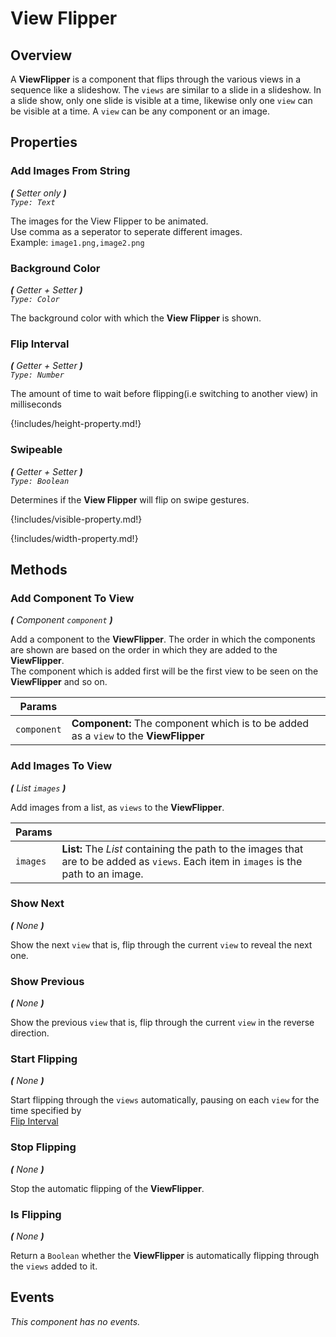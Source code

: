 

# View Flipper

## Overview

A **ViewFlipper** is a component that flips through the various views in a sequence like a slideshow.
The `views` are similar to a slide in a slideshow.
In a slide show, only one slide is visible at a time, likewise only one `view` can be visible at a time.
A `view` can be any component or an image.


## Properties

### Add Images From String

_**\(** Setter only **\)**    
`Type: Text`_

The images for the View Flipper to be animated.  
Use comma as a seperator to seperate different images.  
Example: `image1.png,image2.png`


### Background Color

_**\(** Getter + Setter **\)**    
`Type: Color`_

The background color with which the **View Flipper** is shown.

### Flip Interval

_**\(** Getter + Setter **\)**    
`Type: Number`_

The amount of time to wait before flipping(i.e switching to another view) in milliseconds


{!includes/height-property.md!}


### Swipeable

_**\(** Getter + Setter **\)**    
`Type: Boolean`_

Determines if the **View Flipper** will flip on swipe gestures.


{!includes/visible-property.md!}


{!includes/width-property.md!}


## Methods

### Add Component To View
_**\(**  Component `component`  **\)**_

Add a component to the **ViewFlipper**.
The order in which the components are shown are based on the order in which they are added to the **ViewFlipper**.  
The component which is added first will be the first view to be seen on the **ViewFlipper** and so on.


Params               | []() 
-------------------- | ---------- 
`component`          | **Component:** The component which is to be added as a `view` to the **ViewFlipper**


### Add Images To View
_**\(**  List `images`  **\)**_

Add images from a list, as `views` to the **ViewFlipper**.

Params               | []() 
-------------------- | ---------- 
`images`             | **List:** The _List_ containing the path to the images that are to be added as `views`. Each item in `images` is the path to an image.

### Show Next
_**\(**  None  **\)**_

Show the next `view` that is, flip through the current `view` to reveal the next one.


### Show Previous
_**\(**  None  **\)**_

Show the previous `view` that is, flip through the current `view` in the reverse direction.


### Start Flipping
_**\(**  None  **\)**_

Start flipping through the `views` automatically, pausing on each `view` for the time specified by  
[Flip Interval](#flip-interval)


### Stop Flipping
_**\(**  None  **\)**_

Stop the automatic flipping of the **ViewFlipper**. 


### Is Flipping
_**\(**  None  **\)**_

Return a `Boolean` whether the **ViewFlipper** is automatically flipping through the `views` added to it.

## Events

_This component has no events._
